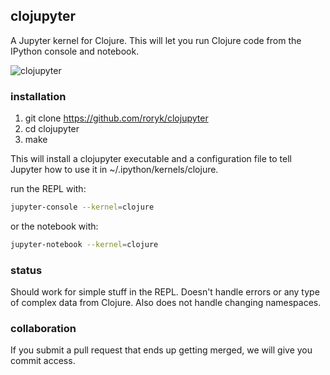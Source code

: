## clojupyter
A Jupyter kernel for Clojure. This will let you run Clojure code from the
IPython console and notebook.

![clojupyter](https://raw.github.com/roryk/clojupyter/master/images/demo.gif)

### installation

1. git clone https://github.com/roryk/clojupyter
2. cd clojupyter
3. make

This will install a clojupyter executable and a configuration file to tell
Jupyter how to use it in ~/.ipython/kernels/clojure.

run the REPL with:

```bash
jupyter-console --kernel=clojure
```

or the notebook with:

```bash
jupyter-notebook --kernel=clojure
```

### status
Should work for simple stuff in the REPL. Doesn't handle errors or any type
of complex data from Clojure. Also does not handle changing namespaces.

### collaboration
If you submit a pull request that ends up getting merged, we will give you commit access.
